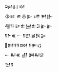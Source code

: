 <div class='block'>
<div class='line'>𒉈𒈬 𒊭</div>
<div class='line'>𒆠𒄿 𒌑𒁲𒉌 𒋬 𒂍𒃲</div>
<div class='line'>𒆷𒀀 𒄿𒉺𒅁𒉺𒊒𒉌𒉌</div>
<div class='line'>𒀀𒈨𒌍 𒀸 𒀀𒇉 𒂊𒍮𒉌</div>
<div class='line'>𒁕𒀀𒀀𒇷 𒀀𒊓𒌓</div>
<div class='line'>𒀸 𒊑𒌍 𒌷 𒀉𒊑𒆪</div>
<div class='line'>𒈠𒀀</div>
</div>